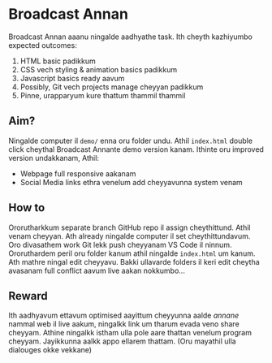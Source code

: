 # Broadcast Annan

Broadcast Annan aaanu ningalde aadhyathe task. Ith cheyth kazhiyumbo expected outcomes:
1. HTML basic padikkum
2. CSS vech styling & animation basics padikkum
3. Javascript basics ready aavum
4. Possibly, Git vech projects manage cheyyan padikkum
5. Pinne, urapparyum kure thattum thammil thammil

## Aim?
Ningalde computer il `demo/` enna oru folder undu. Athil `index.html` double click cheythal Broadcast Annante demo version kanam. Ithinte oru improved version undakkanam, Athil:
* Webpage full responsive aakanam
* Social Media links ethra venelum add cheyyavunna system venam

## How to
Ororutharkkum separate branch GitHub repo il assign cheythittund. Athil venam cheyyan. Ath already ningalde computer il set cheythittundavum. Oro divasathem work Git lekk push cheyyanam VS Code il ninnum. Ororuthardem peril oru folder kanum athil ningalde `index.html` um kanum. Ath mathre ningal edit cheyyavu. Bakki ullavarde folders il keri edit cheytha avasanam full conflict aavum live aakan nokkumbo...

## Reward
Ith aadhyavum ettavum optimised aayittum cheyyunna aalde *annane* nammal web il live aakum, ningalkk link um tharum evada veno share cheyyam. Athine ningalkk istham ulla pole aare thattan venelum program cheyyam. Jayikkunna aalkk appo ellarem thattam. (Oru mayathil ulla dialouges okke vekkane)